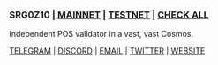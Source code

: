 ### SRG0Z10 | [MAINNET](https://github.com/defrisk0/srg0z10/blob/main/README.md#mainnet-participation) | [TESTNET](https://github.com/defrisk0/srg0z10/blob/main/README.md#testnet-participation) | [CHECK ALL](http://srgts.xyz:8888)

Independent POS  validator in a vast, vast Cosmos.

[TELEGRAM](https://t.me/srg_z12) | [DISCORD](https://discord.com/users/SRG_TS#3469) | [EMAIL](mailto:sergpsy00@gmail.com) | [TWITTER](https://twitter.com/Z10Serg) | [WEBSITE](http://)
